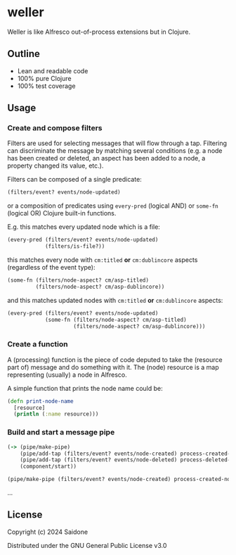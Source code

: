 # weller
Weller is like Alfresco out-of-process extensions but in Clojure.

## Outline
- Lean and readable code
- 100% pure Clojure
- 100% test coverage

## Usage
### Create and compose filters
Filters are used for selecting messages that will flow through a tap. Filtering can discriminate the message by matching
several conditions (e.g. a node has been created or deleted, an aspect has been added to a node, a property changed its
value, etc.).

Filters can be composed of a single predicate:
```clojure
(filters/event? events/node-updated)
```
or a composition of predicates using `every-pred` (logical AND) or `some-fn` (logical OR) Clojure built-in functions.

E.g. this matches every updated node which is a file:
```clojure
(every-pred (filters/event? events/node-updated)
            (filters/is-file?))
```
this matches every node with `cm:titled` **or** `cm:dublincore` aspects (regardless of the event type): 
```clojure
(some-fn (filters/node-aspect? cm/asp-titled)
         (filters/node-aspect? cm/asp-dublincore))
```
and this matches updated nodes with `cm:titled` **or** `cm:dublincore` aspects:
```clojure
(every-pred (filters/event? events/node-updated)
            (some-fn (filters/node-aspect? cm/asp-titled)
                     (filters/node-aspect? cm/asp-dublincore)))
```
### Create a function
A (processing) function is the piece of code deputed to take the (resource part of) message and do something with it.
The (node) resource is a map representing (usually) a node in Alfresco.

A simple function that prints the node name could be:
```clojure
(defn print-node-name
  [resource]
  (println (:name resource)))
```
### Build and start a message pipe
```clojure
(-> (pipe/make-pipe)
    (pipe/add-tap (filters/event? events/node-created) process-created-node)
    (pipe/add-tap (filters/event? events/node-deleted) process-deleted-node)
    (component/start))
```
```clojure
(pipe/make-pipe (filters/event? events/node-created) process-created-node)
```
...
## License
Copyright (c) 2024 Saidone

Distributed under the GNU General Public License v3.0
